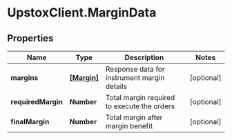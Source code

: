 # UpstoxClient.MarginData

## Properties
Name | Type | Description | Notes
------------ | ------------- | ------------- | -------------
**margins** | [**[Margin]**](Margin.md) | Response data for instrument margin details | [optional] 
**requiredMargin** | **Number** | Total margin required to execute the orders | [optional] 
**finalMargin** | **Number** | Total margin after margin benefit | [optional] 
